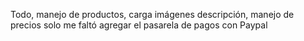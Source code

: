 Todo, manejo de productos, carga imágenes descripción, manejo de precios solo me faltó agregar el pasarela de pagos con Paypal
